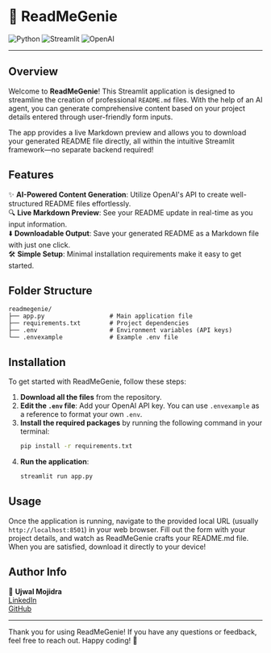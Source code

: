 # 📄 ReadMeGenie

![Python](https://img.shields.io/badge/Python-3.8%2B-blue.svg)
![Streamlit](https://img.shields.io/badge/Streamlit-1.0%2B-orange.svg)
![OpenAI](https://img.shields.io/badge/OpenAI-API-green.svg)

---

## Overview
Welcome to **ReadMeGenie**! This Streamlit application is designed to streamline the creation of professional `README.md` files. With the help of an AI agent, you can generate comprehensive content based on your project details entered through user-friendly form inputs. 

The app provides a live Markdown preview and allows you to download your generated README file directly, all within the intuitive Streamlit framework—no separate backend required!

## Features
✨ **AI-Powered Content Generation**: Utilize OpenAI's API to create well-structured README files effortlessly.  
🔍 **Live Markdown Preview**: See your README update in real-time as you input information.  
⬇️ **Downloadable Output**: Save your generated README as a Markdown file with just one click.  
🛠️ **Simple Setup**: Minimal installation requirements make it easy to get started.  

## Folder Structure
```
readmegenie/
├── app.py                  # Main application file
├── requirements.txt        # Project dependencies
├── .env                    # Environment variables (API keys)
└── .envexample             # Example .env file
```

## Installation
To get started with ReadMeGenie, follow these steps:

1. **Download all the files** from the repository.
2. **Edit the `.env` file**: Add your OpenAI API key. You can use `.envexample` as a reference to format your own `.env`.
3. **Install the required packages** by running the following command in your terminal:
    ```bash
    pip install -r requirements.txt
    ```
4. **Run the application**:
    ```bash
    streamlit run app.py
    ```

## Usage
Once the application is running, navigate to the provided local URL (usually `http://localhost:8501`) in your web browser. Fill out the form with your project details, and watch as ReadMeGenie crafts your README.md file. When you are satisfied, download it directly to your device!

## Author Info
👤 **Ujwal Mojidra**  
[LinkedIn](https://www.linkedin.com/in/ujwal-mojidra-28098723a/)  
[GitHub](https://github.com/ujwal373/readmegenie)  

---

Thank you for using ReadMeGenie! If you have any questions or feedback, feel free to reach out. Happy coding! 🚀
